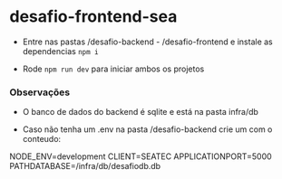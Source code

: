 # desafio-frontend-sea

* Entre nas pastas /desafio-backend - /desafio-frontend e instale as dependencias `npm i`

* Rode `npm run dev` para iniciar ambos os projetos

### Observações

* O banco de dados do backend é sqlite e está na pasta infra/db

* Caso não tenha um .env na pasta /desafio-backend crie um com o conteudo:

NODE_ENV=development
CLIENT=SEATEC
APPLICATIONPORT=5000
PATHDATABASE=/infra/db/desafiodb.db
